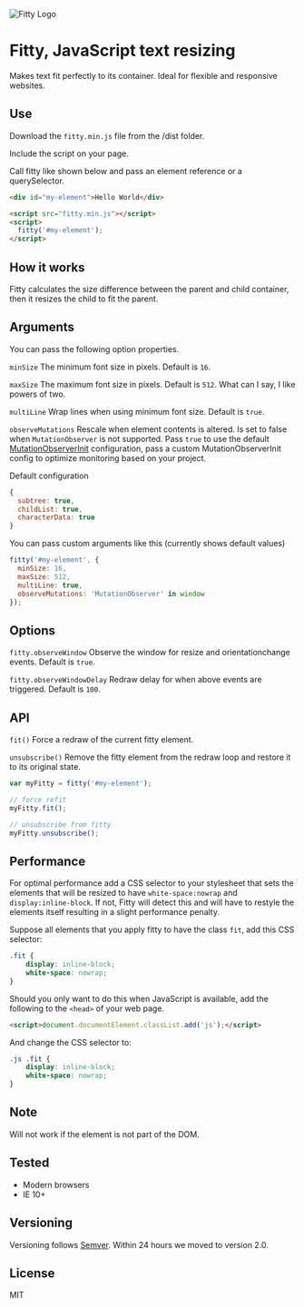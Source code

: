 ![Fitty Logo](https://cdn.rawgit.com/rikschennink/fitty/gh-pages/fitty-logo.svg)

# Fitty, JavaScript text resizing

Makes text fit perfectly to its container. Ideal for flexible and responsive websites.


## Use

Download the `fitty.min.js` file from the /dist folder.
 
Include the script on your page.

Call fitty like shown below and pass an element reference or a querySelector.

```html
<div id="my-element">Hello World</div>

<script src="fitty.min.js"></script>
<script>
  fitty('#my-element');
</script>
```


## How it works

Fitty calculates the size difference between the parent and child container, then it resizes the child to fit the parent.



## Arguments

You can pass the following option properties.

`minSize`
The minimum font size in pixels. Default is `16`.

`maxSize`
The maximum font size in pixels. Default is `512`. What can I say, I like powers of two.

`multiLine`
Wrap lines when using minimum font size. Default is `true`.

`observeMutations`
Rescale when element contents is altered. Is set to false when `MutationObserver` is not supported. Pass `true` to use the default [MutationObserverInit](https://developer.mozilla.org/en/docs/Web/API/MutationObserver#MutationObserverInit) configuration, pass a custom MutationObserverInit config to optimize monitoring based on your project.

Default configuration
```javascript
{
  subtree: true,
  childList: true,
  characterData: true
}
````

You can pass custom arguments like this (currently shows default values)
```javascript
fitty('#my-element', {
  minSize: 16,
  maxSize: 512,
  multiLine: true,
  observeMutations: 'MutationObserver' in window
});
```


## Options

`fitty.observeWindow`
Observe the window for resize and orientationchange events. Default is `true`.

`fitty.observeWindowDelay`
Redraw delay for when above events are triggered. Default is `100`.


## API


`fit()`
Force a redraw of the current fitty element.

`unsubscribe()`
Remove the fitty element from the redraw loop and restore it to its original state.

```javascript
var myFitty = fitty('#my-element');

// force refit
myFitty.fit();

// unsubscribe from fitty
myFitty.unsubscribe();
```


## Performance

For optimal performance add a CSS selector to your stylesheet that sets the elements that will be resized to have `white-space:nowrap` and `display:inline-block`. If not, Fitty will detect this and will have to restyle the elements itself resulting in a slight performance penalty.

Suppose all elements that you apply fitty to have the class `fit`, add this CSS selector:
```css
.fit {
    display: inline-block;
    white-space: nowrap;
}
```

Should you only want to do this when JavaScript is available, add the following to the `<head>` of your web page.

```html
<script>document.documentElement.classList.add('js');</script>
```
And change the CSS selector to:

```css
.js .fit {
    display: inline-block;
    white-space: nowrap;
}
```


## Note

Will not work if the element is not part of the DOM. 


## Tested

- Modern browsers
- IE 10+


## Versioning

Versioning follows [Semver](http://semver.org). Within 24 hours we moved to version 2.0. 

## License

MIT
